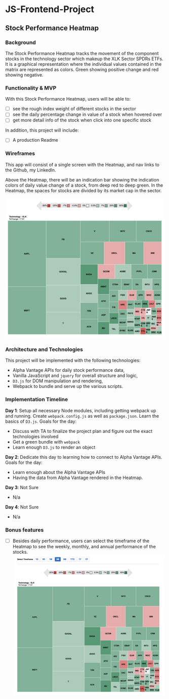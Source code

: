 # JS-Frontend-Project

## Stock Performance Heatmap

### Background

The Stock Performance Heatmap tracks the movement of the component stocks in the technology sector which makeup the XLK Sector SPDRs ETFs. It is a graphical representation where the individual values contained in the matrix are represented as colors. Green showing positive change and red showing negative.

### Functionality & MVP  

With this Stock Performance Heatmap, users will be able to:

- [ ] see the rough index weight of different stocks in the sector
- [ ] see the daily percentage change in value of a stock when hovered over
- [ ] get more detail info of the stock when click into one specific stock

In addition, this project will include:

- [ ] A production Readme

### Wireframes

This app will consist of a single screen with the Heatmap, and nav links to the Github, my LinkedIn.

Above the Heatmap, there will be an indication bar showing the indication colors of daily value change of a stock, from deep red to deep green.
In the Heatmap, the spaces for stocks are divided by its market cap in the sector.

![wireframes](https://github.com/klhang/JS-Frontend-Project/blob/master/images/WireFrame%20Screen%20Shot.png)

### Architecture and Technologies

This project will be implemented with the following technologies:

- Alpha Vantage APIs for daily stock performance data,
- Vanilla JavaScript and `jquery` for overall structure and logic,
- `D3.js` for DOM manipulation and rendering,
- Webpack to bundle and serve up the various scripts.

### Implementation Timeline

**Day 1**: Setup all necessary Node modules, including getting webpack up and running.  Create `webpack.config.js` as well as `package.json`.  Learn the basics of `D3.js`.  Goals for the day:

- Discuss with TA to finalize the project plan and figure out the exact technologies involved
- Get a green bundle with `webpack`
- Learn enough `D3.js` to render an object

**Day 2**: Dedicate this day to learning how to connect to Alpha Vantage APIs. Goals for the day:

- Learn enough about the Alpha Vantage APIs
- Having the data from Alpha Vantage rendered in the Heatmap.

**Day 3**: Not Sure

- N/a


**Day 4**: Not Sure

- N/a


### Bonus features
- [ ] Besides daily performance, users can select the timeframe of the Heatmap to see the weekly, monthly, and annual performance of the stocks.
![wireframes](https://github.com/klhang/JS-Frontend-Project/blob/master/images/Time%20Frames.png)
